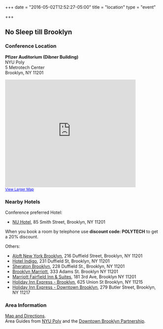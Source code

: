 +++
date = "2016-05-02T12:52:27-05:00"
title = "location"
type = "event"

+++

## No Sleep till Brooklyn

### Conference Location
<b><a href="http://www.poly.edu/node/463" target="_blank"></a>Pfizer Auditorium (Dibner Building)</b><br>
NYU Poly<br>
5 Metrotech Center<br>
Brooklyn, NY 11201<br>

<iframe width="425" height="350" frameborder="0" scrolling="no" marginheight="0" marginwidth="0" src="https://maps.google.com/maps?q=5+metrotech+center+brooklyn+ny&amp;ie=UTF8&amp;hq=&amp;hnear=5+MetroTech+Center,+Brooklyn,+Kings,+New+York+11201&amp;gl=us&amp;t=m&amp;hl=en&amp;view=map&amp;z=14&amp;ll=40.694482,-73.985962&amp;output=embed"></iframe><br /><small><a href="https://maps.google.com/maps?q=5+metrotech+center+brooklyn+ny&amp;ie=UTF8&amp;hq=&amp;hnear=5+MetroTech+Center,+Brooklyn,+Kings,+New+York+11201&amp;gl=us&amp;t=m&amp;hl=en&amp;view=map&amp;z=14&amp;ll=40.694482,-73.985962&amp;source=embed" style="color:#0000FF;text-align:left">View Larger Map</a></small>

<br>

### Nearby Hotels
Conference preferred Hotel:

- <a href="http://www.nuhotelbrooklyn.com/" target="_blank">NU Hotel</a>, 85 Smith Street, Brooklyn, NY 11201<br>

When you book a room by telephone use **discount code: POLYTECH** to get a 20% discount.

Others:

- <a href="http://www.aloftnewyorkbrooklyn.com/" target="_blank">Aloft New York Brooklyn</a>, 216 Duffield Street, Brooklyn, NY 11201
- <a href="http://www.ichotelsgroup.com/hotelindigo/hotels/us/en/brooklyn/bxyid/hoteldetail" target="_blank">Hotel Indigo</a>, 231 Duffield St, Brooklyn, NY 11201
- <a href="http://www.starwoodhotels.com/sheraton/property/overview/index.html?propertyID=1727" target="_blank">Sheraton Brooklyn</a>, 228 Duffield St., Brooklyn, NY 11201
- <a href="http://www.marriott.com/hotels/travel/nycbk-new-york-marriott-at-the-brooklyn-bridge/" target="_blank">Brooklyn Marriott</a>, 333 Adams St. Brooklyn NY 11201
- <a href="http://www.marriott.com/hotels/travel/nycbf-fairfield-inn-and-suites-new-york-brooklyn/" target="_blank">Marriott Fairfield Inn & Suites</a>, 181 3rd Ave, Brooklyn NY 11201
- <a href="http://www.expressbrooklyn.com/" target="_blank">Holiday Inn Express - Brooklyn</a>, 625 Union St Brooklyn, NY 11215
- <a href="http://www.hiexpress.com/hotels/us/en/brooklyn/bxyes/hoteldetail" target="_blank">Holiday Inn Express - Downtown Brooklyn</a>, 279 Butler Street, Brooklyn, NY 11217

### Area Information

<a href="http://www.poly.edu/node/463" target="_blank">Map and Directions</a>.<br>
Area Guides from <a href="http://www.poly.edu/life/brooklyn" target="_blank">NYU Poly</a> and the <a href="http://www.dbpartnership.org/" target="_blank">Downtown Brooklyn Partnership</a>.

<br>

